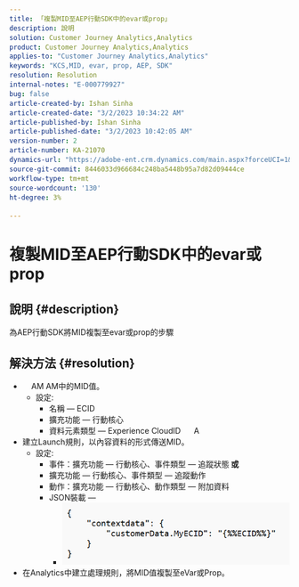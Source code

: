 ```yaml
---
title: 「複製MID至AEP行動SDK中的evar或prop」
description: 說明
solution: Customer Journey Analytics,Analytics
product: Customer Journey Analytics,Analytics
applies-to: "Customer Journey Analytics,Analytics"
keywords: "KCS,MID, evar, prop, AEP, SDK"
resolution: Resolution
internal-notes: "E-000779927"
bug: false
article-created-by: Ishan Sinha
article-created-date: "3/2/2023 10:34:22 AM"
article-published-by: Ishan Sinha
article-published-date: "3/2/2023 10:42:05 AM"
version-number: 2
article-number: KA-21070
dynamics-url: "https://adobe-ent.crm.dynamics.com/main.aspx?forceUCI=1&pagetype=entityrecord&etn=knowledgearticle&id=b7ef91c6-e5b8-ed11-83fe-6045bd0065f9"
source-git-commit: 8446033d966684c248ba5448b95a7d82d09444ce
workflow-type: tm+mt
source-wordcount: '130'
ht-degree: 3%

---
```


# 複製MID至AEP行動SDK中的evar或prop

## 說明 {#description}

為AEP行動SDK將MID複製至evar或prop的步驟

## 解決方法 {#resolution}


- &#x200B; &#x200B; &#x200B; &#x200B;  AM  AM中的MID值。 
   - 設定:
      - 名稱 — ECID
      - 擴充功能 — 行動核心
      - 資料元素類型 — Experience CloudID &#x200B; &#x200B; &#x200B; &#x200B; &#x200B; &#x200B;A 
- 建立Launch規則，以內容資料的形式傳送MID。
   - 設定:
      - 事件：擴充功能 — 行動核心、事件類型 — 追蹤狀態<b> 或</b>
      - 擴充功能 — 行動核心、事件類型 — 追蹤動作
      - 動作：擴充功能 — 行動核心、動作類型 — 附加資料
      - JSON裝載 —  
         - ![](assets/3a13db8a-e6b8-ed11-83fe-6045bd0065f9.png)
- 在Analytics中建立處理規則，將MID值複製至eVar或Prop。

<br> <br>



